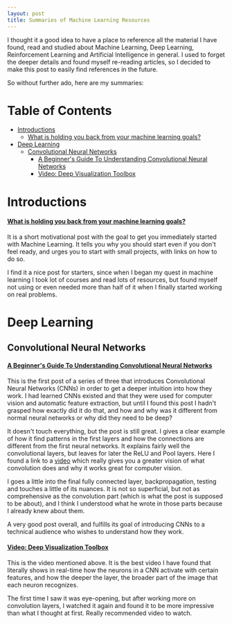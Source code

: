 ```yaml
---
layout: post
title: Summaries of Machine Learning Resources
---
```


I thought it a good idea to have a place to reference all the material I have found, read and studied about Machine Learning, Deep Learning, Reinforcement Learning and Artificial Intelligence in general. I used to forget the deeper details and found myself re-reading articles, so I decided to make this post to easily find references in the future.

So without further ado, here are my summaries:

# Table of Contents

<!-- MarkdownTOC autolink="true" bracket="round" depth="0" style="unordered" indent="  " -->

- [Introductions](#introductions)
    - [What is holding you back from your machine learning goals?](#what-is-holding-you-back-from-your-machine-learning-goals)
- [Deep Learning](#deep-learning)
  - [Convolutional Neural Networks](#convolutional-neural-networks)
    - [A Beginner's Guide To Understanding Convolutional Neural Networks](#a-beginners-guide-to-understanding-convolutional-neural-networks)
    - [Video: Deep Visualization Toolbox](#video-deep-visualization-toolbox)

<!-- /MarkdownTOC -->

# Introductions

#### [What is holding you back from your machine learning goals?](http://machinelearningmastery.com/what-is-holding-you-back-from-your-machine-learning-goals/)

It is a short motivational post with the goal to get you immediately started with Machine Learning. It tells you why you should start even if you don't feel ready, and urges you to start with small projects, with links on how to do so. 

I find it a nice post for starters, since when I began my quest in machine learning I took lot of courses and read lots of resources, but found myself not using or even needed more than half of it when I finally started working on real problems.

# Deep Learning

## Convolutional Neural Networks

#### [A Beginner's Guide To Understanding Convolutional Neural Networks](https://adeshpande3.github.io/adeshpande3.github.io/A-Beginner's-Guide-To-Understanding-Convolutional-Neural-Networks/)

This is the first post of a series of three that introduces Convolutional Neural Networks (CNNs) in order to get a deeper intuition into how they work. I had learned CNNs existed and that they were used for computer vision and automatic feature extraction, but until I found this post I hadn't grasped how exactly did it do that, and how and why was it different from normal neural networks or why did they need to be deep?

It doesn't touch everything, but the post is still great. I gives a clear example of how it find patterns in the first layers and how the connections are different from the first neural networks. It explains fairly well the convolutional layers, but leaves for later the ReLU and Pool layers. Here I found a link to a [video](https://www.youtube.com/watch?v=AgkfIQ4IGaM) which really gives you a greater vision of what convolution does and why it works great for computer vision.

I goes a little into the final fully connected layer, backpropagation, testing and touches a little of its nuances. It is not so superficial, but not as comprehensive as the convolution part (which is what the post is supposed to be about), and I think I understood what he wrote in those parts because I already knew about them.

A very good post overall, and fulfills its goal of introducing CNNs to a technical audience who wishes to understand how they work.

#### [Video: Deep Visualization Toolbox](https://www.youtube.com/watch?v=AgkfIQ4IGaM)

This is the video mentioned above. It is the best video I have found that literally shows in real-time how the neurons in a CNN activate with certain features, and how the deeper the layer, the broader part of the image that each neuron recognizes.

The first time I saw it was eye-opening, but after working more on convolution layers, I watched it again and found it to be more impressive than what I thought at first. Really recommended video to watch.




















